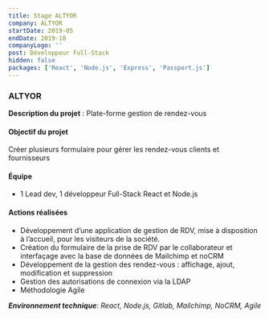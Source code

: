 ```yaml
---
title: Stage ALTYOR
company: ALTYOR
startDate: 2019-05
endDate: 2019-10
companyLogo: ''
post: Développeur Full-Stack
hidden: false
packages: ['React', 'Node.js', 'Express', 'Passport.js']
---
```


### ALTYOR

**Description du projet** : Plate-forme gestion de rendez-vous

#### **Objectif du projet**

Créer plusieurs formulaire pour gérer les rendez-vous clients et fournisseurs

#### **Équipe**

* 1 Lead dev, 1 développeur Full-Stack React et Node.js

#### **Actions réalisées**

* Développement d’une application de gestion de RDV, mise à disposition à l’accueil, pour les visiteurs de la société.
* Création du formulaire de la prise de RDV par le collaborateur et interfaçage avec la base de données de Mailchimp et noCRM
* Développement de la gestion des rendez-vous : affichage, ajout, modification et suppression
* Gestion des autorisations de connexion via la LDAP
* Méthodologie Agile

***Environnement technique***: *React, Node.js, Gitlab, Mailchimp, NoCRM, Agile*
